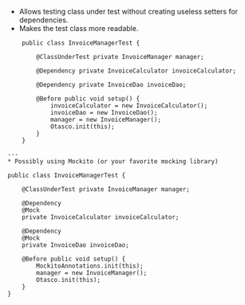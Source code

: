 * Allows testing class under test without creating useless setters for dependencies.
* Makes the test class more readable.
```
    public class InvoiceManagerTest { 
     	  
    	@ClassUnderTest private InvoiceManager manager; 	  
     	     
    	@Dependency private InvoiceCalculator invoiceCalculator;
            
    	@Dependency private InvoiceDao invoiceDao;
          
    	@Before public void setup() {
    		invoiceCalculator = new InvoiceCalculator();
    		invoiceDao = new InvoiceDao();
    		manager = new InvoiceManager();
    		Otasco.init(this);
      	}
    }

---
* Possibly using Mockito (or your favorite mocking library)
```
    public class InvoiceManagerTest {
    
        @ClassUnderTest private InvoiceManager manager;
    
        @Dependency
        @Mock
        private InvoiceCalculator invoiceCalculator;
    
        @Dependency
        @Mock
        private InvoiceDao invoiceDao;
          
    	@Before public void setup() {
            MockitoAnnotations.init(this); 
    		manager = new InvoiceManager();
    		Otasco.init(this);
    	}
    }
